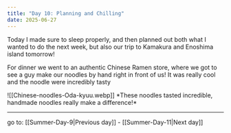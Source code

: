 ```yaml
---
title: "Day 10: Planning and Chilling"
date: 2025-06-27
---
```

Today I made sure to sleep properly, and then planned out both what I wanted to do the next week, but also our trip to Kamakura and Enoshima island tomorrow!

For dinner we went to an authentic Chinese Ramen store, where we got to see a guy make our noodles by hand right in front of us! It was really cool and the noodle were incredibly tasty


<span class="centerimg">
<!-- noodles go here, banner shot-->
![[Chinese-noodles-Oda-kyuu.webp]]
*These noodles tasted incredible, handmade noodles really make a difference!*
</span>

---

go to: [[Summer-Day-9|Previous day]] - [[Summer-Day-11|Next day]]